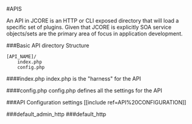 #APIS

An API in JCORE is an HTTP or CLI exposed directory that will load a specific set of plugins.
Given that JCORE is explicitly SOA service objects/sets are the primary area of focus in application development. 

###Basic API directory Structure

    [API_NAME]/
        index.php
        config.php


####index.php
index.php is the "harness" for the API


####config.php
config.php defines all the settings for the API

###API Configuration settings 
[[include ref=API%20CONFIGURATION]]

###default_admin_http
###default_http